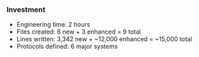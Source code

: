 ### Investment

- Engineering time: 2 hours
- Files created: 6 new + 3 enhanced = 9 total
- Lines written: 3,342 new + ~12,000 enhanced = ~15,000 total
- Protocols defined: 6 major systems
